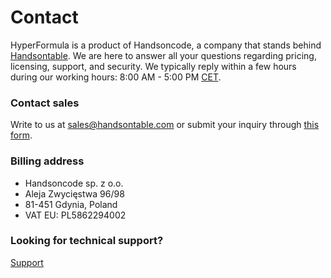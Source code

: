 # Contact

HyperFormula is a product of Handsoncode, a company that stands behind [Handsontable](https://handsontable.com/). We are here to answer all your questions regarding pricing, licensing, support, and security. We typically reply within a few hours during our working hours: 8:00 AM - 5:00 PM [CET](https://time.is/pl/CET).

### Contact sales

Write to us at [sales@handsontable.com](mailto:sales@handsontable.com) or submit your inquiry through [this form](https://handsontable.com/contact?category=request_for_quotation).

### Billing address

* Handsoncode sp. z o.o.
* Aleja Zwycięstwa 96/98
* 81-451 Gdynia, Poland
* VAT EU: PL5862294002

### Looking for technical support?

[Support](overview/support.md)



